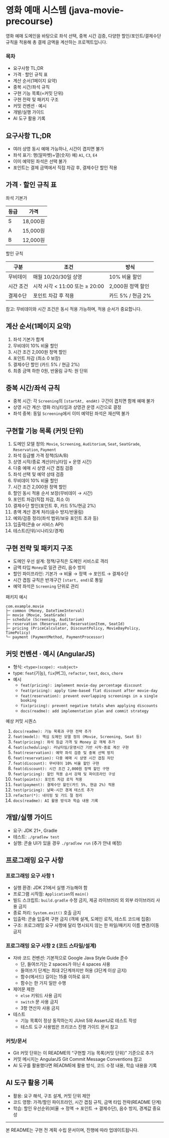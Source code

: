 # 영화 예매 시스템 (java-movie-precourse)

영화 예매 도메인을 바탕으로 좌석 선택, 중복 시간 검증, 다양한 할인/포인트/결제수단 규칙을 적용해 총 결제 금액을 계산하는 프로젝트입니다.

### 목차
- 요구사항 TL;DR
- 가격 · 할인 규칙 표
- 계산 순서(1페이지 요약)
- 중복 시간/좌석 규칙
- 구현 기능 목록(=커밋 단위)
- 구현 전략 및 패키지 구조
- 커밋 컨벤션 · 예시
- 개발/실행 가이드
- AI 도구 활용 기록

## 요구사항 TL;DR
- 여러 상영 동시 예매 가능하나, 시간이 겹치면 불가
- 좌석 표기: 행(알파벳)+열(숫자) 예) `A1`, `C3`, `E4`
- 이미 예약된 좌석은 선택 불가
- 포인트는 결제 금액에서 직접 차감 후, 결제수단 할인 적용

## 가격 · 할인 규칙 표

좌석 기본가

| 등급 | 가격 |
| --- | --- |
| S | 18,000원 |
| A | 15,000원 |
| B | 12,000원 |

할인 규칙

| 구분 | 조건 | 방식 |
| --- | --- | --- |
| 무비데이 | 매월 10/20/30일 상영 | 10% 비율 할인 |
| 시간 조건 | 시작 시각 < 11:00 또는 ≥ 20:00 | 2,000원 정액 할인 |
| 결제수단 | 포인트 차감 후 적용 | 카드 5% / 현금 2% |

참고: 무비데이와 시간 조건은 동시 적용 가능하며, 적용 순서가 중요합니다.

## 계산 순서(1페이지 요약)
1) 좌석 기본가 합계
2) 무비데이 10% 비율 할인
3) 시간 조건 2,000원 정액 할인
4) 포인트 차감 (최소 0 보장)
5) 결제수단 할인 (카드 5% / 현금 2%)
6) 최종 금액 하한 0원, 반올림 규칙: 원 단위

## 중복 시간/좌석 규칙
- 중복 시간: 각 `Screening`의 `[startAt, endAt)` 구간이 겹치면 함께 예매 불가
- 상영 시간 계산: 영화 러닝타임과 상영관 운영 시간으로 결정
- 좌석 중복: 동일 `Screening`에서 이미 예약된 좌석은 재선택 불가

## 구현할 기능 목록 (커밋 단위)
1) 도메인 모델 정의: `Movie`, `Screening`, `Auditorium`, `Seat`, `SeatGrade`, `Reservation`, `Payment`
2) 좌석 등급별 가격 정책(S/A/B)
3) 상영 시작/종료 계산(러닝타임 × 운영 시간)
4) 다중 예매 시 상영 시간 겹침 검증
5) 좌석 선택 및 예약 상태 검증
6) 무비데이 10% 비율 할인
7) 시간 조건 2,000원 정액 할인
8) 할인 동시 적용 순서 보장(무비데이 → 시간)
9) 포인트 차감(직접 차감, 최소 0)
10) 결제수단 할인(포인트 후, 카드 5%/현금 2%)
11) 총액 계산 경계 처리(음수 방지/반올림)
12) 예외/검증 정리(좌석 범위/보유 포인트 초과 등)
13) 입출력(콘솔 or 서비스 API)
14) 테스트(단위/시나리오/경계)

## 구현 전략 및 패키지 구조
- 도메인 우선 설계: 정책/규칙은 도메인 서비스로 격리
- 금액 타입 `Money`로 일관 관리, 음수 방지
- 할인 파이프라인: 기본가 → 비율 → 정액 → 포인트 → 결제수단
- 시간 겹침 규칙은 반개구간 `[start, end)`로 통일
- 예약 좌석은 `Screening` 단위로 관리

패키지 예시
```
com.example.movie
├─ common (Money, DateTimeInterval)
├─ movie (Movie, SeatGrade)
├─ schedule (Screening, Auditorium)
├─ reservation (Reservation, ReservationItem, SeatId)
├─ pricing (PriceCalculator, DiscountPolicy, MovieDayPolicy, TimePolicy)
└─ payment (PaymentMethod, PaymentProcessor)
```

## 커밋 컨벤션 · 예시 (AngularJS)
- 형식: `<type>(scope): <subject>`
- type: `feat`(기능), `fix`(버그), `refactor`, `test`, `docs`, `chore`
- 예시
  - `feat(pricing): implement movie-day percentage discount`
  - `feat(pricing): apply time-based flat discount after movie-day`
  - `feat(reservation): prevent overlapping screenings in a single booking`
  - `fix(pricing): prevent negative totals when applying discounts`
  - `docs(readme): add implementation plan and commit strategy`

예상 커밋 시퀀스
1. `docs(readme): 기능 목록과 구현 전략 추가`
2. `feat(model): 핵심 도메인 모델 정의 (Movie, Screening, Seat 등)`
3. `feat(pricing): 좌석 등급 가격 및 Money 값 객체 추가`
4. `feat(scheduling): 러닝타임/운영시간 기반 시작·종료 계산 구현`
5. `feat(reservation): 예약 좌석 검증 및 중복 선택 방지`
6. `feat(reservation): 다중 예매 시 상영 시간 겹침 차단`
7. `feat(discount): 무비데이 10% 비율 할인 구현`
8. `feat(discount): 시간 조건 2,000원 정액 할인 구현`
9. `feat(pricing): 할인 적용 순서 강제 및 파이프라인 구성`
10. `feat(points): 포인트 차감 로직 적용`
11. `feat(payment): 결제수단 할인(카드 5%, 현금 2%) 적용`
12. `test(pricing): 날짜·시간 경계 테스트 추가`
13. `refactor(*): 네이밍 및 가드 절 정리`
14. `docs(readme): AI 활용 방식과 학습 내용 기록`

## 개발/실행 가이드
- 요구: JDK 21+, Gradle
- 테스트: `./gradlew test`
- 실행: 콘솔 UI가 있을 경우 `./gradlew run` (추가 안내 예정)

## 프로그래밍 요구 사항
### 프로그래밍 요구 사항 1
- 실행 환경: JDK 21에서 실행 가능해야 함
- 프로그램 시작점: `Application`의 `main()`
- 빌드 스크립트: `build.gradle` 수정 금지, 제공 라이브러리 외 외부 라이브러리 사용 금지
- 종료 처리: `System.exit()` 호출 금지
- 입출력: 콘솔 입출력 구현 금지 (객체 설계, 도메인 로직, 테스트 코드에 집중)
- 구조: 프로그래밍 요구 사항에 달리 명시되지 않는 한 파일/패키지 이름 변경/이동 금지

### 프로그래밍 요구 사항 2 (코드 스타일/설계)
- 자바 코드 컨벤션: 기본적으로 Google Java Style Guide 준수
  - 단, 들여쓰기는 2 spaces가 아닌 4 spaces 사용
  - 들여쓰기 단계는 최대 2단계까지만 허용 (3단계 이상 금지)
  - 함수(메서드) 길이는 15줄 이하로 유지
  - 함수는 한 가지 일만 수행
- 제어문 제한
  - `else` 키워드 사용 금지
  - `switch` 문 사용 금지
  - 3항 연산자 사용 금지
- 테스트
  - 기능 목록이 정상 동작하는지 JUnit 5와 AssertJ로 테스트 작성
  - 테스트 도구 사용법은 프리코스 진행 가이드 문서 참고

### 커밋/문서
- Git 커밋 단위는 이 README의 “구현할 기능 목록(커밋 단위)” 기준으로 추가
- 커밋 메시지는 AngularJS Git Commit Message Conventions 참고
- AI 도구를 활용했다면 README에 활용 방식, 코드 수정 내용, 학습 내용을 기록

## AI 도구 활용 기록
- 활용: 요구 해석, 구조 설계, 커밋 단위 제안
- 코드 영향: 가격/할인 파이프라인, 시간 겹침 규칙, 금액 타입 전략(README 단계)
- 학습: 할인 우선순위(비율 → 정액 → 포인트 → 결제수단), 음수 방지, 경계값 중요성

---
본 README는 구현 전 계획 수립 문서이며, 진행에 따라 업데이트됩니다.